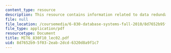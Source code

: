 ```yaml
---
content_type: resource
description: This resource contains information related to data redundancy.
file: null
file_location: /coursemedia/6-830-database-systems-fall-2010/8d7652b95f032eab2dcd6320d8a9f1c7_MIT6_830F10_lec02.pdf
file_type: application/pdf
resourcetype: Document
title: MIT6_830F10_lec02.pdf
uid: 8d7652b9-5f03-2eab-2dcd-6320d8a9f1c7
---
```

